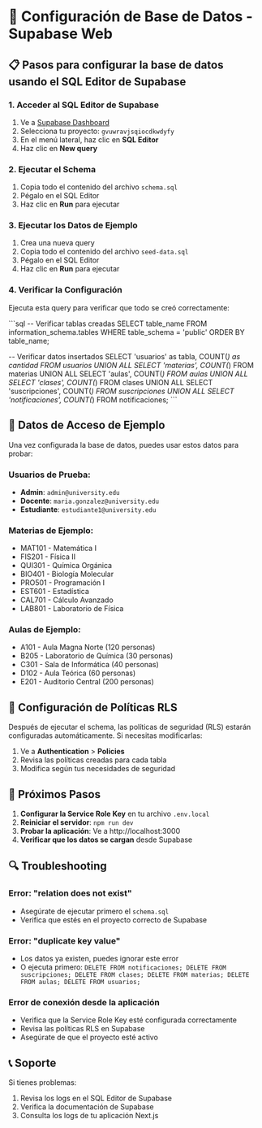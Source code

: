 # 🏫 Configuración de Base de Datos - Supabase Web

## 📋 Pasos para configurar la base de datos usando el SQL Editor de Supabase

### 1. Acceder al SQL Editor de Supabase

1. Ve a [Supabase Dashboard](https://supabase.com/dashboard)
2. Selecciona tu proyecto: `gvuwravjsqiocdkwdyfy`
3. En el menú lateral, haz clic en **SQL Editor**
4. Haz clic en **New query**

### 2. Ejecutar el Schema

1. Copia todo el contenido del archivo `schema.sql`
2. Pégalo en el SQL Editor
3. Haz clic en **Run** para ejecutar

### 3. Ejecutar los Datos de Ejemplo

1. Crea una nueva query
2. Copia todo el contenido del archivo `seed-data.sql`
3. Pégalo en el SQL Editor
4. Haz clic en **Run** para ejecutar

### 4. Verificar la Configuración

Ejecuta esta query para verificar que todo se creó correctamente:

\`\`\`sql
-- Verificar tablas creadas
SELECT table_name 
FROM information_schema.tables 
WHERE table_schema = 'public' 
ORDER BY table_name;

-- Verificar datos insertados
SELECT 'usuarios' as tabla, COUNT(*) as cantidad FROM usuarios
UNION ALL
SELECT 'materias', COUNT(*) FROM materias
UNION ALL
SELECT 'aulas', COUNT(*) FROM aulas
UNION ALL
SELECT 'clases', COUNT(*) FROM clases
UNION ALL
SELECT 'suscripciones', COUNT(*) FROM suscripciones
UNION ALL
SELECT 'notificaciones', COUNT(*) FROM notificaciones;
\`\`\`

## 🎯 Datos de Acceso de Ejemplo

Una vez configurada la base de datos, puedes usar estos datos para probar:

### Usuarios de Prueba:
- **Admin**: `admin@university.edu`
- **Docente**: `maria.gonzalez@university.edu`
- **Estudiante**: `estudiante1@university.edu`

### Materias de Ejemplo:
- MAT101 - Matemática I
- FIS201 - Física II
- QUI301 - Química Orgánica
- BIO401 - Biología Molecular
- PRO501 - Programación I
- EST601 - Estadística
- CAL701 - Cálculo Avanzado
- LAB801 - Laboratorio de Física

### Aulas de Ejemplo:
- A101 - Aula Magna Norte (120 personas)
- B205 - Laboratorio de Química (30 personas)
- C301 - Sala de Informática (40 personas)
- D102 - Aula Teórica (60 personas)
- E201 - Auditorio Central (200 personas)

## 🔧 Configuración de Políticas RLS

Después de ejecutar el schema, las políticas de seguridad (RLS) estarán configuradas automáticamente. Si necesitas modificarlas:

1. Ve a **Authentication** > **Policies**
2. Revisa las políticas creadas para cada tabla
3. Modifica según tus necesidades de seguridad

## 🚀 Próximos Pasos

1. **Configurar la Service Role Key** en tu archivo `.env.local`
2. **Reiniciar el servidor**: `npm run dev`
3. **Probar la aplicación**: Ve a http://localhost:3000
4. **Verificar que los datos se cargan** desde Supabase

## 🔍 Troubleshooting

### Error: "relation does not exist"
- Asegúrate de ejecutar primero el `schema.sql`
- Verifica que estés en el proyecto correcto de Supabase

### Error: "duplicate key value"
- Los datos ya existen, puedes ignorar este error
- O ejecuta primero: `DELETE FROM notificaciones; DELETE FROM suscripciones; DELETE FROM clases; DELETE FROM materias; DELETE FROM aulas; DELETE FROM usuarios;`

### Error de conexión desde la aplicación
- Verifica que la Service Role Key esté configurada correctamente
- Revisa las políticas RLS en Supabase
- Asegúrate de que el proyecto esté activo

## 📞 Soporte

Si tienes problemas:
1. Revisa los logs en el SQL Editor de Supabase
2. Verifica la documentación de Supabase
3. Consulta los logs de tu aplicación Next.js
